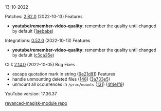 13-10-2022

Patches:   [2.82.0](https://github.com/revanced/revanced-patches/compare/v2.81.11...v2.82.0) (2022-10-13)
 Features
* **youtube/remember-video-quality:** remember the quality until changed by default ([1aebabe](https://github.com/revanced/revanced-patches/commit/1aebabefdb0b163e0020fd3b52d7d1fa2404764b))

Integrations:   [0.52.0](https://github.com/revanced/revanced-integrations/compare/v0.51.1...v0.52.0) (2022-10-13)
 Features
* **youtube/remember-video-quality:** remember the quality until changed by default ([c5ca35e](https://github.com/revanced/revanced-integrations/commit/c5ca35e42cbe65939068da75c94d7e69ca0504c1))

CLI:   [2.14.0](https://github.com/revanced/revanced-cli/compare/v2.13.0...v2.14.0) (2022-10-05)
 Bug Fixes
* escape quotation mark in string ([6e21d81](https://github.com/revanced/revanced-cli/commit/6e21d81964e8160e06ffda7051dd484e4aaaa432))
 Features
* handle unmounting deleted files ([148](https://github.com/revanced/revanced-cli/issues/148)) ([3a733e5](https://github.com/revanced/revanced-cli/commit/3a733e513717799ca0e32327e5b8be043680c556))
* unmount all occurrences in `/proc/mounts` ([131](https://github.com/revanced/revanced-cli/issues/131)) ([4f4e1f9](https://github.com/revanced/revanced-cli/commit/4f4e1f9834bf28d9be2efd4fd7bae19951b85258))


YouTube version: 17.36.37

[revanced-magisk-module repo](https://github.com/vuongvan/magisk-module)
